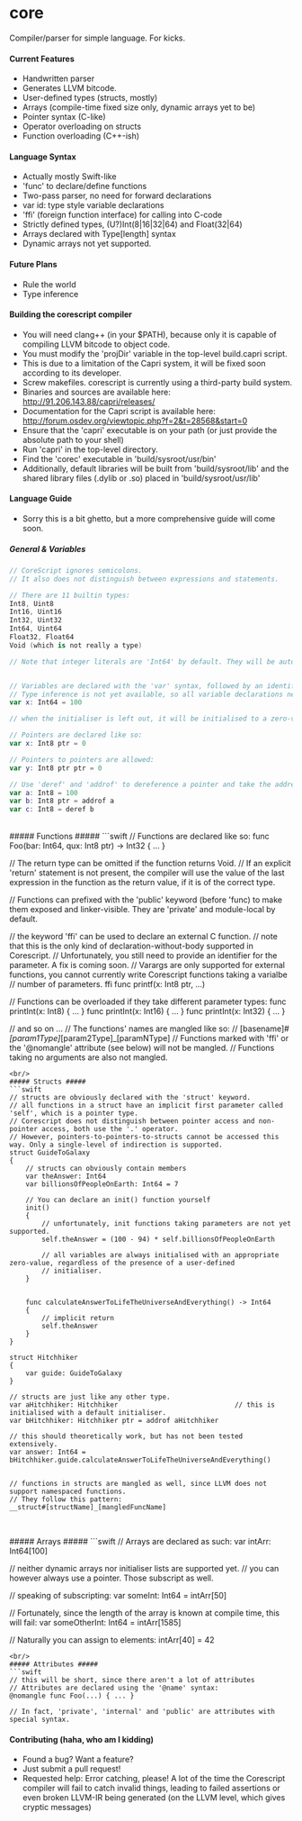 core
====

Compiler/parser for simple language. For kicks.






#### Current Features ####

- Handwritten parser
- Generates LLVM bitcode.
- User-defined types (structs, mostly)
- Arrays (compile-time fixed size only, dynamic arrays yet to be)
- Pointer syntax (C-like)
- Operator overloading on structs
- Function overloading (C++-ish)



#### Language Syntax ####

- Actually mostly Swift-like
- 'func' to declare/define functions
- Two-pass parser, no need for forward declarations
- var id: type style variable declarations
- 'ffi' (foreign function interface) for calling into C-code
- Strictly defined types, (U?)Int(8|16|32|64) and Float(32|64)
- Arrays declared with Type[length] syntax
- Dynamic arrays not yet supported.



#### Future Plans ####

- Rule the world
- Type inference



#### Building the corescript compiler ####

- You will need clang++ (in your $PATH), because only it is capable of compiling LLVM bitcode to object code.
- You must modify the 'projDir' variable in the top-level build.capri script.
- This is due to a limitation of the Capri system, it will be fixed soon according to its developer.
- Screw makefiles. corescript is currently using a third-party build system.
- Binaries and sources are available here: http://91.206.143.88/capri/releases/
- Documentation for the Capri script is available here: http://forum.osdev.org/viewtopic.php?f=2&t=28568&start=0
- Ensure that the 'capri' executable is on your path (or just provide the absolute path to your shell)
- Run 'capri' in the top-level directory.
- Find the 'corec' executable in 'build/sysroot/usr/bin'
- Additionally, default libraries will be built from 'build/sysroot/lib' and the shared library files (.dylib or .so) placed in 'build/sysroot/usr/lib'







#### Language Guide ####
- Sorry this is a bit ghetto, but a more comprehensive guide will come soon.

##### General & Variables #####

```swift
// CoreScript ignores semicolons.
// It also does not distinguish between expressions and statements.

// There are 11 builtin types:
Int8, Uint8
Int16, Uint16
Int32, Uint32
Int64, Uint64
Float32, Float64
Void (which is not really a type)

// Note that integer literals are 'Int64' by default. They will be automatically casted if possible.


// Variables are declared with the 'var' syntax, followed by an identifier, a colon, then a type name.
// Type inference is not yet available, so all variable declarations need explicit type specifiers. (sorry!)
var x: Int64 = 100

// when the initialiser is left out, it will be initialised to a zero-value appropriate for the variable.

// Pointers are declared like so:
var x: Int8 ptr = 0

// Pointers to pointers are allowed:
var y: Int8 ptr ptr = 0

// Use 'deref' and 'addrof' to dereference a pointer and take the address of a variable, respectively.
var a: Int8 = 100
var b: Int8 ptr = addrof a
var c: Int8 = deref b
```

<br/>
##### Functions #####
```swift
// Functions are declared like so:
func Foo(bar: Int64, qux: Int8 ptr) -> Int32
{
    ...
}

// The return type can be omitted if the function returns Void.
// If an explicit 'return' statement is not present, the compiler will use the value of the last expression in the function as the return value, if it is of the correct type.

// Functions can prefixed with the 'public' keyword (before 'func) to make them exposed and linker-visible. They are 'private' and module-local by default.


// the keyword 'ffi' can be used to declare an external C function.
// note that this is the only kind of declaration-without-body supported in Corescript.
// Unfortunately, you still need to provide an identifier for the parameter. A fix is coming soon.
// Varargs are only supported for external functions, you cannot currently write Corescript functions taking a varialbe
// number of parameters.
ffi func printf(x: Int8 ptr, ...)

// Functions can be overloaded if they take different parameter types:
func printInt(x: Int8) { ... }
func printInt(x: Int16) { ... }
func printInt(x: Int32) { ... }

// and so on ...
// The functions' names are mangled like so:
// [basename]#_[param1Type]_[param2Type]_[paramNType]
// Functions marked with 'ffi' or the '@nomangle' attribute (see below) will not be mangled.
// Functions taking no arguments are also not mangled.


```
<br/>
##### Structs #####
```swift
// structs are obviously declared with the 'struct' keyword.
// all functions in a struct have an implicit first parameter called 'self', which is a pointer type.
// Corescript does not distinguish between pointer access and non-pointer access, both use the '.' operator.
// However, pointers-to-pointers-to-structs cannot be accessed this way. Only a single-level of indirection is supported.
struct GuideToGalaxy
{
    // structs can obviously contain members
    var theAnswer: Int64
    var billionsOfPeopleOnEarth: Int64 = 7

    // You can declare an init() function yourself
    init()
    {
    	// unfortunately, init functions taking parameters are not yet supported.
    	self.theAnswer = (100 - 94) * self.billionsOfPeopleOnEarth

    	// all variables are always initialised with an appropriate zero-value, regardless of the presence of a user-defined
    	// initialiser.
    }


    func calculateAnswerToLifeTheUniverseAndEverything() -> Int64
    {
    	// implicit return
    	self.theAnswer
    }
}

struct Hitchhiker
{
	var guide: GuideToGalaxy
}

// structs are just like any other type.
var aHitchhiker: Hitchhiker								// this is initialised with a default initialiser.
var bHitchhiker: Hitchhiker ptr = addrof aHitchhiker

// this should theoretically work, but has not been tested extensively.
var answer: Int64 = bHitchhiker.guide.calculateAnswerToLifeTheUniverseAndEverything()


// functions in structs are mangled as well, since LLVM does not support namespaced functions.
// They follow this pattern:
__struct#[structName]_[mangledFuncName]


```
<br/>
##### Arrays #####
```swift
// Arrays are declared as such:
var intArr: Int64[100]

// neither dynamic arrays nor initialiser lists are supported yet.
// you can however always use a pointer. Those subscript as well.

// speaking of subscripting:
var someInt: Int64 = intArr[50]

// Fortunately, since the length of the array is known at compile time, this will fail:
var someOtherInt: Int64 = intArr[1585]

// Naturally you can assign to elements:
intArr[40] = 42
```
<br/>
##### Attributes #####
```swift
// this will be short, since there aren't a lot of attributes
// Attributes are declared using the '@name' syntax:
@nomangle func Foo(...) { ... }

// In fact, 'private', 'internal' and 'public' are attributes with special syntax.
```







#### Contributing (haha, who am I kidding) ####

- Found a bug? Want a feature?
- Just submit a pull request!
- Requested help: Error catching, please! A lot of the time the Corescript compiler will fail to catch invalid things, leading to failed assertions or even broken LLVM-IR being generated (on the LLVM level, which gives cryptic messages)
